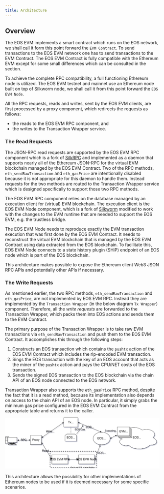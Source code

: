 ```yaml
---
title: Architecture
---
```


## Overview

The EOS EVM implements a smart contract which runs on the EOS network, we shall call it form this point forward the `EVM Contract`. To send transactions to the EOS EVM network one has to send transactions to the EVM Contract. The EOS EVM Contract is fully compatible with the Ethereum EVM except for some small differences which can be consulted in the [](./30_compatibility/10_evm-compatibility.md) section.

To achieve the complete RPC compatibility, a full functioning Ethereum node is utilized. The EOS EVM testnet and mainnet use an Ethereum node built on top of Silkworm node, we shall call it from this point forward the `EOS EVM Node`.

All the RPC requests, reads and writes, sent by the EOS EVM clients, are first processed by a proxy component, which redirects the requests as follows:

- the reads to the EOS EVM RPC component, and
- the writes to the Transaction Wrapper service.

### The Read Requests

The JSON-RPC read requests are supported by the EOS EVM RPC component which is a fork of [SilkRPC](https://github.com/torquem-ch/silkrpc) and implemented as a daemon that supports nearly all of the Ethereum JSON-RPC for the virtual EVM blockchain managed by the EOS EVM Contract. Two of the RPC methods, `eth_sendRawTransaction` and `eth_gasPrice` are intentionally disabled because it is not appropriate for this daemon to handle them. Instead requests for the two methods are routed to the  Transaction Wrapper service which is designed specifically to support those two RPC methods.

The EOS EVM RPC component relies on the database managed by an execution client for (virtual) EVM blockchain. The execution client is the EOS EVM Node component, which is a fork of [Silkworm](https://github.com/torquem-ch/silkworm) modified to work with the changes to the EVM runtime that are needed to support the EOS EVM, e.g. the trustless bridge.

The EOS EVM Node needs to reproduce exactly the EVM transaction execution that was first done by the EOS EVM Contract. It needs to reconstruct the virtual EVM blockchain that is managed by the EOS EVM Contract using data extracted from the EOS blockchain. To facilitate this, EOS EVM Node connects to a state history plugin (SHiP) endpoint of an EOS node which is part of the EOS blockchain.

This architecture makes possible to expose the Ethereum client Web3 JSON RPC APIs and potentially other APIs if necessary.

### The Write Requests

As mentioned earlier, the two RPC methods, `eth_sendRawTransaction` and `eth_gasPrice`, are not implemented by EOS EVM RPC. Instead they are implemented by the `Transaction Wrapper` (in the below diagram `Tx Wrapper`) component. Therefore, all the *write requests* are forwarded to the Transaction Wrapper, which packs them into EOS actions and sends them to the EVM Contract.

The primary purpose of the Transaction Wrapper is to take raw EVM transactions via `eth_sendRawTransaction` and push them to the EOS EVM Contract. 
It accomplishes this through the following steps:

1. Constructs an EOS transaction which contains the `pushtx` action of the EOS EVM Contract which includes the rlp-encoded EVM transaction.
2. Sings the EOS transaction with the key of an EOS account that acts as the miner of the `pushtx` action and pays the CPU/NET costs of the EOS transaction.
3. Sends the signed EOS transaction to the EOS blockchain via the chain API of an EOS node connected to the EOS network.

Transaction Wrapper also supports the `eth_gasPrice` RPC method, despite the fact that it is a read method, because its implementation also depends on access to the chain API of an EOS node. In particular, it simply grabs the minimum gas price configured in the EOS EVM Contract from the appropriate table and returns it to the caller.

![Overall Design of the EOS EVM](./20_getting_started/resources/EOS-EVM_design_drawio.svg)

This architecture allows the possibility for other implementations of Ethereum nodes to be used if it is deemed necessary for some specific scenarios.
